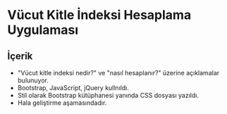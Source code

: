 # Vücut Kitle İndeksi Hesaplama Uygulaması

## İçerik

* "Vücut kitle indeksi nedir?" ve "nasıl hesaplanır?" üzerine açıklamalar bulunuyor.
* Bootstrap, JavaScript, jQuery kullnıldı.
* Stil olarak Bootstrap kütüphanesi yanında CSS dosyası yazıldı.
* Hala geliştirme aşamasındadır.